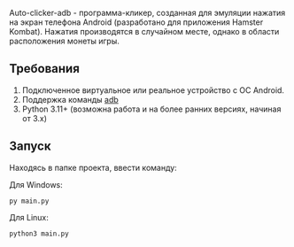 Auto-clicker-adb - программа-кликер, созданная для эмуляции нажатия на экран телефона Android (разработано для приложения Hamster Kombat). Нажатия производятся в случайном месте, однако в области расположения монеты игры.
## Требования
1. Подключенное виртуальное или реальное устройство с ОС Android.
2. Поддержка команды [adb](https://developer.android.com/tools/adb)
3. Python 3.11+ (возможна работа и на более ранних версиях, начиная от 3.x)
## Запуск
Находясь в папке проекта, ввести команду:

Для Windows:
```shell
py main.py
```

Для Linux:
```shell
python3 main.py
```